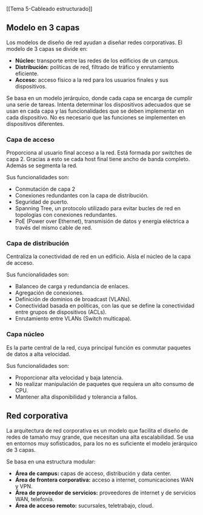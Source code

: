 [[Tema 5-Cableado estructurado]]

## Modelo en 3 capas
Los modelos de diseño de red ayudan a diseñar redes corporativas. El modelo de 3 capas se divide en:
+ **Núcleo:** transporte entre las redes de los edificios de un campus.
+ **Distribución:** políticas de red, filtrado de tráfico y enrutamiento eficiente.
+ **Acceso:** acceso físico a la red para los usuarios finales y sus dispositivos.

Se basa en un modelo jerárquico, donde cada capa se encarga de cumplir una serie de tareas. Intenta determinar los dispositivos adecuados que se usan en cada capa y las funcionalidades que se deben implementar en cada dispositivo. No es necesario que las funciones se implementen en dispositivos diferentes.

### Capa de acceso
Proporciona al usuario final acceso a la red. Está formada por switches de capa 2. Gracias a esto se cada host final tiene ancho de banda completo. Además se segmenta la red.

Sus funcionalidades son:
+ Conmutación de capa 2
+ Conexiones redundantes con la capa de distribución.
+ Seguridad de puerto.
+ Spanning Tree, un protocolo utilizado para evitar bucles de red en topologías con conexiones redundantes. 
+ PoE (Power over Ethernet), transmisión de datos y energía eléctrica a través del mismo cable de red.

### Capa de distribución
Centraliza la conectividad de red en un edificio. Aísla el núcleo de la capa de acceso.

Sus funcionalidades son:
+ Balanceo de carga y redundancia de enlaces.
+ Agregación de conexiones.
+ Definición de dominios de broadcast (VLANs).
+ Conectividad basada en políticas, con las que se define la conectividad entre grupos de dispositivos (ACLs).
+ Enrutamiento entre VLANs (Switch multicapa).

### Capa núcleo
Es la parte central de la red, cuya principal función es conmutar paquetes de datos a alta velocidad.

Sus funcionalidades son:
+ Proporcionar alta velocidad y baja latencia.
+ No realizar manipulación de paquetes que requiera un alto consumo de CPU.
+ Mantener alta disponibilidad y tolerancia a fallos.

## Red corporativa
La arquitectura de red corporativa es un modelo que facilita el diseño de redes de tamaño muy grande, que necesitan una alta escalabilidad. Se usa en entornos muy sofisticados, para los no es suficiente el modelo jerárquico de 3 capas.

Se basa en una estructura modular:
+ **Área de campus:** capas de acceso, distribución y data center.
+ **Área de frontera corporativa:** acceso a internet, comunicaciones WAN y VPN.
+ **Área de proveedor de servicios:** proveedores de internet y de servicios WAN, telefonía.
+ **Área de acceso remoto:** sucursales, teletrabajo, cloud.

